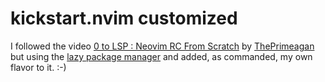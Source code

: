 # kickstart.nvim customized

I followed the video [0 to LSP : Neovim RC From Scratch](https://www.youtube.com/watch?v=w7i4amO_zaE) by [ThePrimeagan](https://github.com/ThePrimeagen) but using the [lazy package manager](https://github.com/folke/lazy.nvim) and added, as commanded, my own flavor to it. :-)
